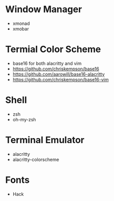 # Window Manager
  - xmonad
  - xmobar

# Termial Color Scheme
  - base16 for both alacritty and vim
  - https://github.com/chriskempson/base16
  - https://github.com/aarowill/base16-alacritty
  - https://github.com/chriskempson/base16-vim

# Shell
  - zsh
  - oh-my-zsh

# Terminal Emulator
  - alacritty
  - alacritty-colorscheme

# Fonts
  - Hack

